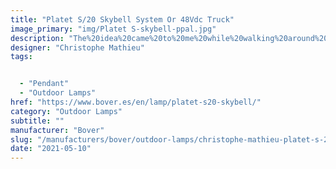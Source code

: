 ```yaml
---
title: "Platet S/20 Skybell System Or 48Vdc Truck"
image_primary: "img/Platet S-skybell-ppal.jpg"
description: "The%20idea%20came%20to%20me%20while%20walking%20around%20La%20Escala%2C%20I%20noticed%20one%20of%20those%20typical%20industrial-looking%20wall%20lamps%20with%20the%20bulb%20visible%20and%20protected%20with%20a%20transparent%20glass.%20Not%20that%20it%20was%20a%20novelty%20or%20a%20discovery%2C%20I%20would%20say%20that%20we%20all%20have%20it%20in%20mind%20and%20that%20it%20is%20as%20old%20as%20incandescent%20bulbs%3B%20simple%20shapes%2C%20shapes%20that%20comfort%20us%2C%20shapes%20that%20are%20familiar%20to%20us%20and%20that%20make%20us%20travel%20through%20time.%0A%0A%0A%0A"
designer: "Christophe Mathieu"
tags: 


  - "Pendant"
  - "Outdoor Lamps"
href: "https://www.bover.es/en/lamp/platet-s20-skybell/"
category: "Outdoor Lamps"
subtitle: ""
manufacturer: "Bover"
slug: "/manufacturers/bover/outdoor-lamps/christophe-mathieu-platet-s-20-skybell-system-or-48-vdc-truck"
date: "2021-05-10"
---
```

